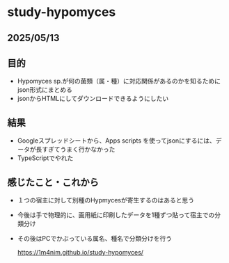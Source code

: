 # study-hypomyces

## 2025/05/13

## 目的
- Hypomyces sp.が何の菌類（属・種）に対応関係があるのかを知るためにjson形式にまとめる
- jsonからHTMLにしてダウンロードできるようにしたい

## 結果
- Googleスプレッドシートから、Apps scripts を使ってjsonにするには、データが長すぎてうまく行かなかった
- TypeScriptでやれた

## 感じたこと・これから
- １つの宿主に対して別種のHypmycesが寄生するのはあると思う
- 今後は手で物理的に、画用紙に印刷したデータを1種ずつ貼って宿主での分類分け
- その後はPCでかぶっている属名、種名で分類分けを行う

  https://1m4nim.github.io/study-hypomyces/

